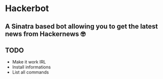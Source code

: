 # Hackerbot

A Sinatra based bot allowing you to get the latest news from Hackernews 🤓
---
## TODO
* Make it work IRL
* Install informations
* List all commands
